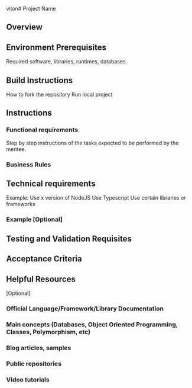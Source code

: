 viton# Project Name



## Overview

## Environment Prerequisites

Required software, libraries, runtimes, databases.

## Build Instructions

How to fork the repository
Run local project

## Instructions

### Functional requirements
Step by step instructions of the tasks expected to be performed by the mentee.
### Business Rules

## Technical requirements

Example:
Use x version of NodeJS
Use Typescript
Use certain libraries or frameworks

### Example [Optional]

## Testing and Validation Requisites

## Acceptance Criteria

## Helpful Resources

[Optional]
### Official Language/Framework/Library Documentation 
### Main concepts (Databases, Object Oriented Programming, Classes, Polymorphism, etc)
### Blog articles, samples
### Public repositories
### Video tutorials
 
